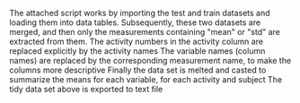 The attached script works by importing the test and train datasets and loading them into data tables.
Subsequently, these two datasets are merged, and then only the measurements containing "mean" or "std" are extracted from them.
The activity numbers in the activity column are replaced explicitly by the activity names
The variable names (column names) are replaced by the corresponding measurement name, to make the columns more descriptive
Finally the data set is melted and casted to summarize the means for each variable, for each activity and subject
The tidy data set above is exported to text file
